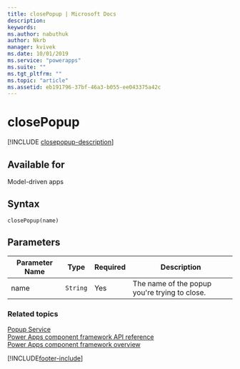```yaml
---
title: closePopup | Microsoft Docs
description: 
keywords:
ms.author: nabuthuk
author: Nkrb
manager: kvivek
ms.date: 10/01/2019
ms.service: "powerapps"
ms.suite: ""
ms.tgt_pltfrm: ""
ms.topic: "article"
ms.assetid: eb191796-37bf-46a3-b055-ee043375a42c
---
```


# closePopup

[!INCLUDE [closepopup-description](includes/closepopup-description.md)]

## Available for 

Model-driven apps

## Syntax

`closePopup(name)`

## Parameters

| Parameter Name|Type|Required|Description|
| ------------- |----|--------|-----------|
|name|`String`|Yes|The name of the popup you're trying to close.|


### Related topics

[Popup Service](../popupservice.md)<br/>
[Power Apps component framework API reference](../../reference/index.md)<br/>
[Power Apps component framework overview](../../overview.md)

[!INCLUDE[footer-include](../../../../includes/footer-banner.md)]